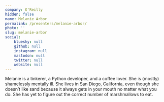 ```yaml
---
company: O'Reilly
hidden: false
name: Melanie Arbor
permalink: /presenters/melanie-arbor/
photo: ''
slug: melanie-arbor
social:
    bluesky: null
    github: null
    instagram: null
    mastodon: null
    twitter: null
    website: null
---
```


Melanie is a tinkerer, a Python developer, and a coffee lover. She is (mostly) shamelessly mentally ill. She lives in San Diego, California, even though she doesn’t like sand because it always gets in your mouth no matter what you do. She has yet to figure out the correct number of marshmallows to eat.
